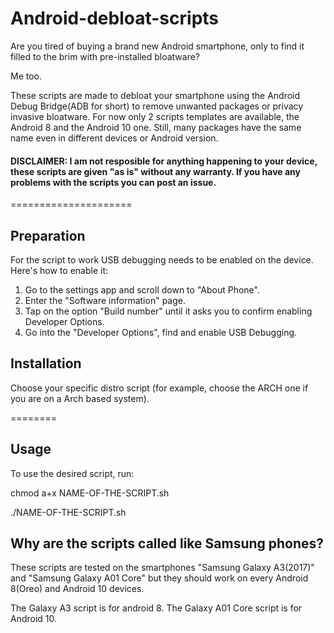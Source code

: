 # Android-debloat-scripts

Are you tired of buying a brand new Android smartphone, only to find it filled to the brim with pre-installed bloatware?

Me too.


These scripts are made to debloat your smartphone using the Android Debug Bridge(ADB for short) to remove unwanted packages or privacy invasive bloatware. For now only 2 scripts templates are available, the Android 8 and the Android 10 one. Still, many packages have the same name even in different devices or Android version.

#### DISCLAIMER: I am not resposible for anything happening to your device, these scripts are given "as is" without any warranty. If you have any problems with the scripts you can post an issue.
=====================

## Preparation
For the script to work USB debugging needs to be enabled on the device.
Here's how to enable it:

1. Go to the settings app and scroll down to "About Phone".
2. Enter the "Software information" page.
3. Tap on the option "Build number" until it asks you to confirm enabling Developer Options.
4. Go into the "Developer Options", find and enable USB Debugging.

## Installation
Choose your specific distro script (for example, choose the ARCH one if you are on a Arch based system).

========

## Usage
To use the desired script, run:

chmod a+x NAME-OF-THE-SCRIPT.sh

./NAME-OF-THE-SCRIPT.sh

## Why are the scripts called like Samsung phones?
These scripts are tested on the smartphones "Samsung Galaxy A3(2017)" and "Samsung Galaxy A01 Core" but they should work on every Android 8(Oreo) and Android 10 devices.

The Galaxy A3 script is for android 8.
The Galaxy A01 Core script is for Android 10.



